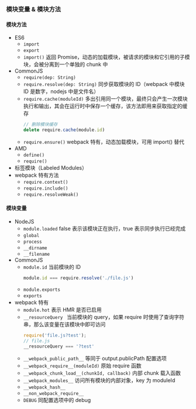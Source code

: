 ### 模块变量 & 模块方法

#### 模块方法
* ES6
  * `import`
  * `export`
  * `import()` 返回 Promise，动态的加载模块，被请求的模块和它引用的子模块，会被分离到一个单独的 chunk 中
* CommonJS
  * `require(dep: String)`
  * `require.resolve(dep: String)` 同步获取模块的 ID（webpack 中模块 ID 是数字，nodejs 中是文件名）
  * `require.cache(moduleId)` 多出引用同一个模块，最终只会产生一次模块执行和输出，其会在运行时中保存一个缓存，该方法即用来获取指定的缓存
    ```javascript
    // 删除模块缓存
    delete require.cache(module.id)
    ```
  * `require.ensure()` webpack 特有，动态加载模块，可用 import() 替代
* AMD
  * `define()`
  * `require()`
* 标签模块（Labeled Modules）
* webpack 特有方法
  * `require.context()`
  * `require.include()`
  * `require.resolveWeak()`

#### 模块变量
* NodeJS
  * `module.loaded` false 表示该模块正在执行，true 表示同步执行已经完成
  * `global`
  * `process`
  * `__dirname`
  * `__filename`
* CommonJS
  * `module.id` 当前模块的 ID
    ```javascript
    module.id === require.resolve('./file.js')
    ````
  * `module.exports`
  * `exports`
* webpack 特有
  * `module.hot` 表示 HMR 是否已启用
  * `__resourceQuery ` 当前模块的 query，如果 require 时使用了查询字符串，那么该变量在该模块中即可访问
    ```javascript
    require('file.js?test');
    // file.js
    __resourceQuery === '?test'
    ```
  * `__webpack_public_path__` 等同于 output.publicPath 配置选项
  * `__webpack_require__(moduleId)` 原始 require 函数
  * `__webpack_chunk_load__(chunkId, callback)` 内部 chunk 载入函数
  * `__webpack_modules__` 访问所有模块的内部对象，key 为 moduleId
  * `__webpack_hash__`
  * `__non_webpack_require__`
  * `DEBUG` 同配置选项中的 debug 